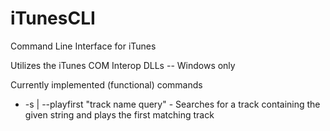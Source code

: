# iTunesCLI
Command Line Interface for iTunes

Utilizes the iTunes COM Interop DLLs -- Windows only

Currently implemented (functional) commands
* -s | --playfirst "track name query" - Searches for a track containing the given string and plays the first matching track

